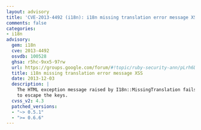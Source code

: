 ```yaml
---
layout: advisory
title: 'CVE-2013-4492 (i18n): i18n missing translation error message XSS'
comments: false
categories:
- i18n
advisory:
  gem: i18n
  cve: 2013-4492
  osvdb: 100528
  ghsa: r5hc-9xx5-97rw
  url: https://groups.google.com/forum/#!topic/ruby-security-ann/pLrh6DUw998
  title: i18n missing translation error message XSS
  date: 2013-12-03
  description: |
    The HTML exception message raised by I18n::MissingTranslation fails
    to escape the keys.
  cvss_v2: 4.3
  patched_versions:
  - "~> 0.5.1"
  - ">= 0.6.6"
---
```

